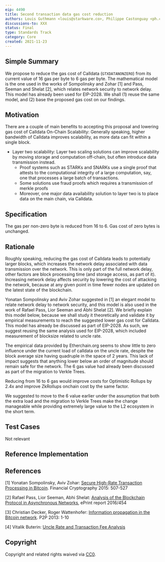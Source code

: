 ```yaml
---
eip: 4490
title: Second transaction data gas cost reduction
authors: Louis Guthmann <louis@starkware.co>, Philippe Castonguay <ph.castonguay@gmail.com>
discussions-to: XXX
status: Final
type: Standards Track
category: Core
created: 2021-11-23
---
```


## Simple Summary
We propose to reduce the gas cost of Calldata (`GTXDATANONZERO`) from its current value of 16 gas per byte to 6 gas per byte. The mathematical model is the one used in the works of Sompolinsky and Zohar [1] and Pass, Seeman and Shelat [2], which relates network security to network delay. This model has already been used for EIP-2028. We shall (1) reuse the same model, and (2) base the proposed gas cost on our findings.

## Motivation
There are a couple of main benefits to accepting this proposal and lowering gas cost of Calldata
On-Chain Scalability: Generally speaking, higher bandwidth of Calldata improves scalability, as more data can fit within a single block.
* Layer two scalability: Layer two scaling solutions can improve scalability by moving storage and computation off-chain, but often introduce data transmission instead.
	- Proof systems such as STARKs and SNARKs use a single proof that attests to the computational integrity of a large computation, say, one that processes a large batch of transactions.
	- Some solutions use fraud proofs which requires a transmission of merkle proofs
	- Moreover, one major data availability solution to layer two is to place data on the main chain, via Calldata.

## Specification
The gas per non-zero byte is reduced from 16 to 6. Gas cost of zero bytes is unchanged.

## Rationale
Roughly speaking, reducing the gas cost of Calldata leads to potentially larger blocks, which increases the network delay associated with data transmission over the network. This is only part of the full network delay, other factors are block processing time (and storage access, as part of it). Increasing network delay affects security by lowering the cost of attacking the network, because at any given point in time fewer nodes are updated on the latest state of the blockchain.

Yonatan Sompolinsky and Aviv Zohar suggested in [1] an elegant model to relate network delay to network security, and this model is also used in the work of Rafael Pass, Lior Seeman and Abhi Shelat [2]. We briefly explain this model below, because we shall study it theoretically and validate it by empirical measurements to reach the suggested lower gas cost for Calldata. This model has already be discussed as part of EIP-2028. As such, we suggest reusing the same analysis used for EIP-2028, which included measurement of blocksize related to uncle rate.

The empirical data provided by Etherchain.org seems to show little to zero influence under the current load of calldata on the uncle rate, despite the block average size having quadruple in the space of 2 years. This lack of impact suggests that anything lower below an order of magnitude should remain safe for the network. The 6 gas value had already been discussed as part of the migration to Verkle Trees.

Reducing from 16 to 6 gas would improve costs for Optimistic Rollups by 2.4x and improve ZkRollups onchain cost by the same factor. 

We suggested to move to the 6 value earlier under the assumption that both the extra load and the migration to Verkle Trees make the change manageable while providing extremely large value to the L2 ecosystem in the short term.

## Test Cases
Not relevant

## Reference Implementation


## References
[1] Yonatan Sompolinsky, Aviv Zohar: [Secure High-Rate Transaction Processing in Bitcoin](https://eprint.iacr.org/2013/881.pdf). Financial Cryptography 2015: 507-527

[2] Rafael Pass, Lior Seeman, Abhi Shelat: [Analysis of the Blockchain Protocol in Asynchronous Networks](https://eprint.iacr.org/2016/454.pdf), ePrint report 2016/454

[3] Christian Decker, Roger Wattenhofer: [Information propagation in the Bitcoin network](https://www.gsd.inesc-id.pt/~ler/docencia/rcs1314/papers/P2P2013_041.pdf). P2P 2013: 1-10

[4] Vitalik Buterin: [Uncle Rate and Transaction Fee Analysis](https://blog.ethereum.org/2016/10/31/uncle-rate-transaction-fee-analysis/)

## Copyright
Copyright and related rights waived via [CC0](https://creativecommons.org/publicdomain/zero/1.0/).
